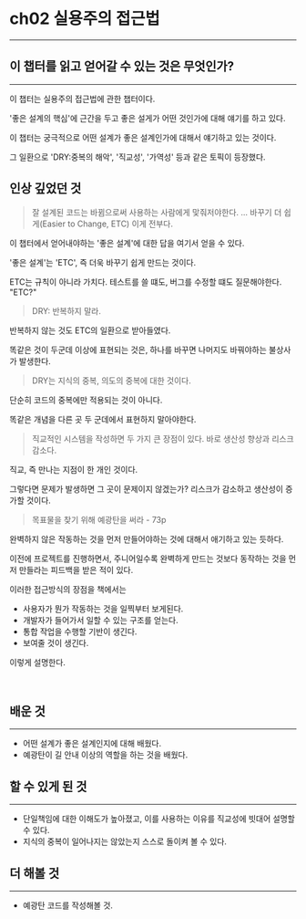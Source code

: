 # ch02 실용주의 접근법
---
## 이 챕터를 읽고 얻어갈 수 있는 것은 무엇인가?
---
이 챕터는 실용주의 접근법에 관한 챕터이다.

'좋은 설계의 핵심'에 근간을 두고 좋은 설게가 어떤 것인가에 대해 얘기를 하고 있다.

이 챕터는 궁극적으로 어떤 설계가 좋은 설계인가에 대해서 얘기하고 있는 것이다.

그 일환으로 'DRY:중복의 해악', '직교성', '가역성' 등과 같은 토픽이 등장했다.

## 인상 깊었던 것

> 잘 설계된 코드는 바뀜으로써 사용하는 사람에게 맟줘저야한다. ... 바꾸기 더 쉽게(Easier to Change, ETC) 이게 전부다.

이 챕터에서 얻어내야하는 '좋은 설계'에 대한 답을 여기서 얻을 수 있다.


'좋은 설계'는 'ETC', 즉 더욱 바꾸기 쉽게 만드는 것이다.

ETC는 규칙이 아니라 가치다. 테스트를 쓸 떄도, 버그를 수정할 떄도 질문해야한다. "ETC?"

> DRY: 반복하지 말라.

반복하지 않는 것도 ETC의 일환으로 받아들였다. 

똑같은 것이 두군데 이상에 표현되는 것은, 하나를 바꾸면 나머지도 바꿔야하는 불상사가 발생한다.

> DRY는 지식의 중복, 의도의 중복에 대한 것이다.

단순히 코드의 중복에만 적용되는 것이 아니다. 

똑같은 개념을 다른 곳 두 군데에서 표현하지 말아야한다.


> 직교적인 시스템을 작성하면 두 가지 큰 장점이 있다. 바로 생산성 향상과 리스크 감소다.

직교, 즉 만나는 지점이 한 개인 것이다.

그렇다면 문제가 발생하면 그 곳이 문제이지 않겠는가? 리스크가 감소하고 생산성이 증가할 것이다.

> 목표물을 찾기 위해 예광탄을 써라 - 73p

완벽하지 않은 작동하는 것을 먼저 만들어야하는 것에 대해서 애기하고 있는 듯하다.

이전에 프로젝트를 진행하면서, 주니어일수록 완벽하게 만드는 것보다 동작하는 것을 먼저 만들라는 피드백을 받은 적이 있다.

이러한 접근방식의 장점을 책에서는

* 사용자가 뭔가 작동하는 것을 일찍부터 보게된다.
* 개발자가 들어가서 일할 수 있는 구조를 얻는다.
* 통합 작업을 수행할 기반이 생긴다.
* 보여줄 것이 생긴다.

이렇게 설명한다.




<br>

## 배운 것
---
* 어떤 설계가 좋은 설계인지에 대해 배웠다.
* 예광탄이 길 안내 이상의 역할을 하는 것을 배웠다.


## 할 수 있게 된 것
---
* 단일책임에 대한 이해도가 높아졌고, 이를 사용하는 이유를 직교성에 빗대어 설명할 수 있다.
* 지식의 중복이 일어나지는 않았는지 스스로 돌이켜 볼 수 있다.

## 더 해볼 것
---
 * 예광탄 코드를 작성해볼 것.
